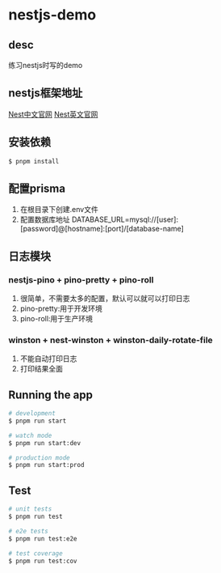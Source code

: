 # nestjs-demo

## desc
练习nestjs时写的demo

## nestjs框架地址
[Nest中文官网](https://docs.nestjs.cn/9/introduction)
[Nest英文官网](https://docs.nestjs.com/)

## 安装依赖

```bash
$ pnpm install
```

## 配置prisma
1. 在根目录下创建.env文件
2. 配置数据库地址 DATABASE_URL=mysql://[user]:[password]@[hostname]:[port]/[database-name]

## 日志模块
### nestjs-pino + pino-pretty + pino-roll
1. 很简单，不需要太多的配置，默认可以就可以打印日志
2. pino-pretty:用于开发环境
3. pino-roll:用于生产环境

### winston + nest-winston + winston-daily-rotate-file
1. 不能自动打印日志
2. 打印结果全面
## Running the app

```bash
# development
$ pnpm run start

# watch mode
$ pnpm run start:dev

# production mode
$ pnpm run start:prod
```

## Test

```bash
# unit tests
$ pnpm run test

# e2e tests
$ pnpm run test:e2e

# test coverage
$ pnpm run test:cov
```


